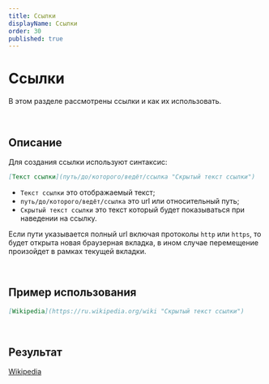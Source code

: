 ```yaml
---
title: Ссылки
displayName: Ссылки
order: 30
published: true
---
```


# Ссылки
В этом разделе рассмотрены ссылки и как их использовать.

<br/>

## Описание
Для создания ссылки используют синтаксис:
```md
[Текст ссылки](путь/до/которого/ведёт/ссылка "Скрытый текст ссылки")
```
- `Текст ссылки` это отображаемый текст;
- `путь/до/которого/ведёт/ссылка` это url или относительный путь;
- `Скрытый текст ссылки` это текст который будет показываться при наведении на ссылку.

Если пути указывается полный url включая протоколы `http` или `https`, то будет открыта новая браузерная вкладка,
в ином случае перемещение произойдет в рамках текущей вкладки.

<br/>

## Пример использования

```md
[Wikipedia](https://ru.wikipedia.org/wiki "Скрытый текст ссылки")
```

<br/>

## Результат

[Wikipedia](https://ru.wikipedia.org/wiki "Скрытый текст ссылки")
